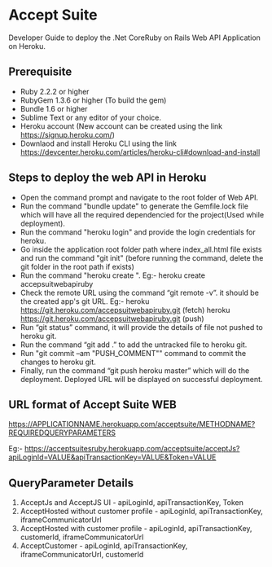 # Accept Suite

Developer Guide to deploy the .Net CoreRuby on Rails Web API Application on Heroku.

## Prerequisite

* Ruby 2.2.2 or higher
* RubyGem 1.3.6 or higher (To build the gem)
* Bundle 1.6 or higher 
* Sublime Text or any editor of your choice.
* Heroku account (New account can be created using the link https://signup.heroku.com/)
* Downlaod and install Heroku CLI using the link https://devcenter.heroku.com/articles/heroku-cli#download-and-install

## Steps to deploy the web API in Heroku

* Open the command prompt and navigate to the root folder of Web API.
* Run the command "bundle update" to generate the Gemfile.lock file which will have all the required dependencied for the project(Used while deployment).
* Run the command "heroku login"  and provide the login credentials for heroku.
* Go inside the application root folder path where index_all.html file exists and run the command "git init" (before running the command, delete the git folder in the root path if exists)
* Run the command "heroku create <applicationName>". Eg:- heroku create accepsuitwebapiruby
* Check the remote URL using the command “git remote -v”. it should be the created app's git URL.
       Eg:- heroku  https://git.heroku.com/accepsuitwebapiruby.git (fetch)
            heroku  https://git.heroku.com/accepsuitwebapiruby.git (push)
* Run “git status” command, it will provide the details of file not pushed to heroku git.
* Run the command “git add .” to add the untracked file to heroku git.
* Run "git commit –am "PUSH_COMMENT"" command to commit the changes to heroku git.
* Finally, run the command “git push heroku master” which will do the deployment. Deployed URL will be displayed on successful deployment.

## URL format of Accept Suite WEB 

https://APPLICATIONNAME.herokuapp.com/acceptsuite/METHODNAME?REQUIREDQUERYPARAMETERS

Eg:- https://acceptsuitesruby.herokuapp.com/acceptsuite/acceptJs?apiLoginId=VALUE&apiTransactionKey=VALUE&Token=VALUE

## QueryParameter Details

1. AcceptJs and AcceptJS UI - apiLoginId, apiTransactionKey, Token
2. AcceptHosted without customer profile - apiLoginId, apiTransactionKey, iframeCommunicatorUrl
3. AcceptHosted with customer profile - apiLoginId, apiTransactionKey, customerId, iframeCommunicatorUrl
4. AcceptCustomer - apiLoginId, apiTransactionKey, iframeCommunicatorUrl, customerId
